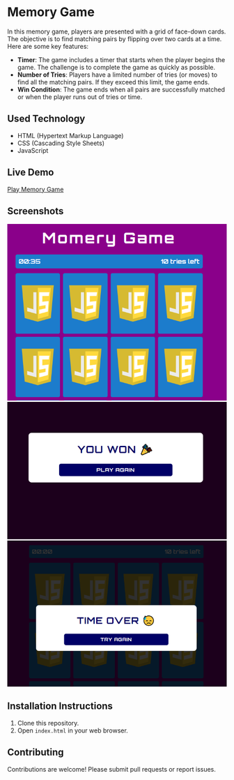 # Memory Game

In this memory game, players are presented with a grid of face-down cards. The objective is to find matching pairs by flipping over two cards at a time. Here are some key features:

- **Timer**: The game includes a timer that starts when the player begins the game. The challenge is to complete the game as quickly as possible.
- **Number of Tries**: Players have a limited number of tries (or moves) to find all the matching pairs. If they exceed this limit, the game ends.
- **Win Condition**: The game ends when all pairs are successfully matched or when the player runs out of tries or time.

## Used Technology

- HTML (Hypertext Markup Language)
- CSS (Cascading Style Sheets)
- JavaScript

## Live Demo

[Play Memory Game](https://omr-muhammad.github.io/js_games-memory/)

## Screenshots

![Gameplay](./screenshots/game.png)
![winnig](./screenshots/win.png)
![losing](./screenshots/lose.png)

## Installation Instructions

1. Clone this repository.
2. Open `index.html` in your web browser.

## Contributing

Contributions are welcome! Please submit pull requests or report issues.
